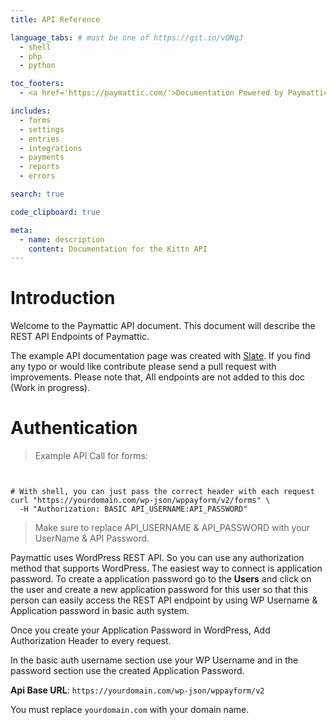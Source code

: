 ```yaml
---
title: API Reference

language_tabs: # must be one of https://git.io/vQNgJ
  - shell
  - php
  - python

toc_footers:
  - <a href='https://paymattic.com/'>Documentation Powered by Paymattic</a>

includes:
  - forms
  - settings
  - entries
  - integrations
  - payments
  - reports
  - errors

search: true

code_clipboard: true

meta:
  - name: description
    content: Documentation for the Kittn API
---
```


# Introduction

Welcome to the Paymattic API document. This document will describe the REST API Endpoints of Paymattic.

The example API documentation page was created with [Slate](https://github.com/slatedocs/slate). If you find any typo or would like contribute please send a pull request with improvements. Please note that, All endpoints are not added to this doc (Work in progress).

# Authentication

> Example API Call for forms:

```php

```

```python

```

```shell
# With shell, you can just pass the correct header with each request
curl "https://yourdomain.com/wp-json/wppayform/v2/forms" \
  -H "Authorization: BASIC API_USERNAME:API_PASSWORD"
```


> Make sure to replace API_USERNAME & API_PASSWORD with your UserName & API Password.

Paymattic uses WordPress REST API. So you can use any authorization method that supports WordPress. The easiest way to connect is application password. To create a application password go to the __Users__ and click on the user and create a new application password for this user so that this person can easily access the REST API endpoint by using WP Username & Application password in basic auth system.

Once you create your Application Password in WordPress, Add Authorization Header to every request.

In the basic auth username section use your WP Username and in the password section use the created Application Password.

__Api Base URL__: `https://yourdomain.com/wp-json/wppayform/v2`

<aside class="notice">
You must replace <code>yourdomain.com</code> with your domain name.
</aside>


